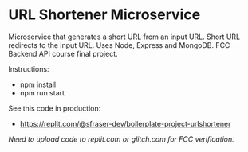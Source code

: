 # URL Shortener Microservice

Microservice that generates a short URL from an input URL. Short URL redirects to the input URL. Uses Node, Express and MongoDB. FCC Backend API course final project.

Instructions:

- npm install
- npm run start

See this code in production:

- <https://replit.com/@sfraser-dev/boilerplate-project-urlshortener>

*Need to upload code to replit.com or glitch.com for FCC verification.*
